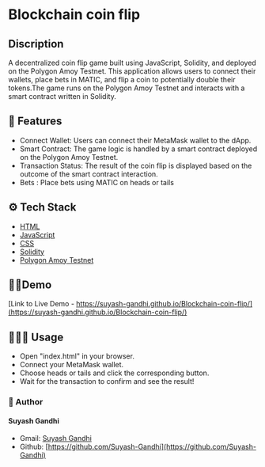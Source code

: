 # Blockchain coin flip


## Discription
  
A decentralized coin flip game built using JavaScript, Solidity, and deployed on the Polygon Amoy Testnet. This application allows users to connect their wallets, place bets in MATIC, and flip a coin to potentially double their tokens.The game runs on the Polygon Amoy Testnet and interacts with a smart contract written in Solidity.
    
## 🧐 Features    
- Connect Wallet: Users can connect their MetaMask wallet to the dApp.
- Smart Contract: The game logic is handled by a smart contract deployed on the Polygon Amoy Testnet.
- Transaction Status: The result of the coin flip is displayed based on the outcome of the smart contract interaction.
-  Bets : Place bets using MATIC on heads or tails

        
## ⚙️ Tech Stack
-  [HTML](https://developer.mozilla.org/en-US/docs/Web/JavaScript)
- [JavaScript](https://developer.mozilla.org/en-US/docs/Web/HTML)
- [CSS](https://developer.mozilla.org/en-US/docs/Web/CSS)
- [Solidity](https://docs.soliditylang.org/en/v0.8.0/)
- [Polygon Amoy Testnet](https://wiki.polygon.technology/docs/home/polygon-basics/)
    

## 🧑‍💻Demo  
[Link to Live Demo - https://suyash-gandhi.github.io/Blockchain-coin-flip/](https://suyash-gandhi.github.io/Blockchain-coin-flip/)
        
## 🧑🏻‍💻 Usage
-  Open "index.html" in your browser.
- Connect your MetaMask wallet.
- Choose heads or tails and click the corresponding button.
- Wait for the transaction to confirm and see the result! 
  
### 🙇 Author
#### Suyash Gandhi
- Gmail: [Suyash Gandhi](mailto:your.suyash25gandhi@gmail.com)
- Github: [https://github.com/Suyash-Gandhi](https://github.com/Suyash-Gandhi)
